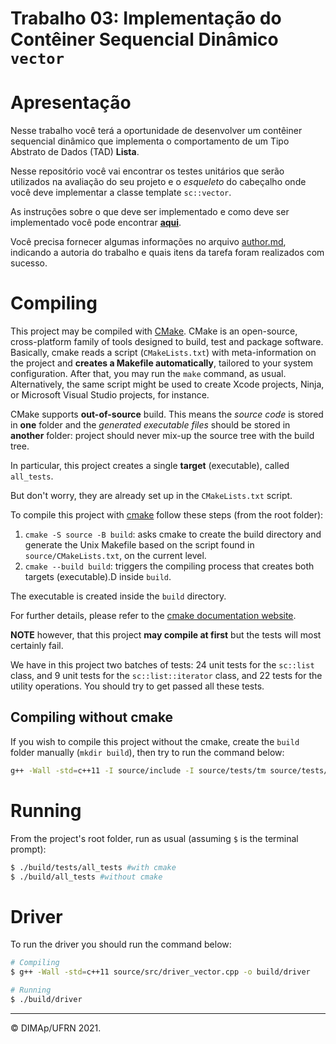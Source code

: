 ﻿# Trabalho 03: Implementação do Contêiner Sequencial Dinâmico `vector`

# Apresentação

Nesse trabalho você terá a oportunidade de desenvolver um contêiner sequencial dinâmico que implementa o comportamento de um Tipo Abstrato de Dados (TAD) **Lista**.

Nesse repositório você vai encontrar os testes unitários que serão utilizados na avaliação do seu projeto e o _esqueleto_ do cabeçalho onde você deve implementar a classe template `sc::vector`.

As instruções sobre o que deve ser implementado e como deve ser implementado você pode encontrar [**aqui**](docs/projeto_vector.pdf).

Você precisa fornecer algumas informações no arquivo [author.md](author.md), indicando a autoria do trabalho e quais itens da tarefa foram realizados com sucesso. 


# Compiling

This project may be compiled with [CMake](https://cmake.org). CMake is an open-source, cross-platform family of tools designed to build, test and package software. Basically, cmake reads a script (`CMakeLists.txt`) with meta-information on the project and **creates a Makefile automatically**, tailored to your system configuration.
After that, you may run the `make` command, as usual.
Alternatively, the same script might be used to create Xcode projects, Ninja, or Microsoft Visual Studio projects, for instance.

CMake supports **out-of-source** build. This means the _source code_ is stored in **one** folder and the _generated executable files_ should be stored in **another** folder: project should never mix-up the source tree with the build tree.

In particular, this project creates a single **target** (executable), called `all_tests`.

But don't worry, they are already set up in the `CMakeLists.txt` script.

To compile this project with [cmake](https://cmake.org) follow these steps (from the root folder):

1. `cmake -S source -B build`:  asks cmake to create the build directory and generate the Unix Makefile based on the script found in `source/CMakeLists.txt`, on the current level.
3. `cmake --build build`: triggers the compiling process that creates both targets (executable).D inside `build`.

The executable is created inside the `build` directory.

For further details, please refer to the [cmake documentation website](https://cmake.org/cmake/help/v3.14/manual/cmake.1.html).

**NOTE** however, that this project **may compile at first** but the tests will most certainly fail.

We have in this project two batches of tests: 24 unit tests for the `sc::list` class, and 9 unit tests for the `sc::list::iterator` class, and 22 tests for the utility operations. You should try to get passed all these tests.

## Compiling without cmake

If you wish to compile this project without the cmake, create the `build` folder manually (`mkdir build`), then try to run the command below:

```bash
g++ -Wall -std=c++11 -I source/include -I source/tests/tm source/tests/main.cpp source/tests/tm/test_manager.cpp -o build/all_tests
```

# Running

From the project's root folder, run as usual (assuming `$` is the terminal prompt):

```bash
$ ./build/tests/all_tests #with cmake
$ ./build/all_tests #without cmake
```

# Driver

To run the driver you should run the command below:

```bash
# Compiling
$ g++ -Wall -std=c++11 source/src/driver_vector.cpp -o build/driver

# Running
$ ./build/driver
```

--------
&copy; DIMAp/UFRN 2021.

